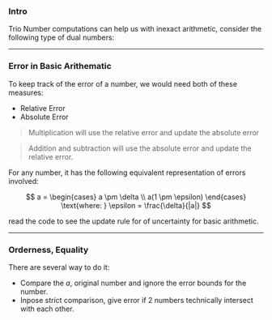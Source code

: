 ### **Intro**

Trio Number computations can help us with inexact arithmetic, consider the following type of dual numbers: 


---
### **Error in Basic Arithematic**

To keep track of the error of a number, we would need both of these measures: 
* Relative Error 
* Absolute Error

> Multiplication will use the relative error and update the absolute error

> Addition and subtraction will use the absolute error and update the relative error. 

For any number, it has the following equivalent representation of errors involved: 

$$
a = 
\begin{cases}
    a \pm \delta 
    \\
    a(1 \pm \epsilon)
\end{cases} \text{where: } \epsilon = \frac{\delta}{|a|}
$$

read the code to see the update rule for of uncertainty for basic arithmetic. 


---
### **Orderness, Equality**

There are several way to do it: 

* Compare the $a$, original number and ignore the error bounds for the number. 
* Inpose strict comparison, give error if 2 numbers technically intersect with each other. 





